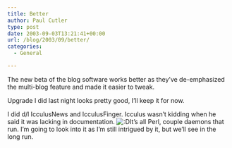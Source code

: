 ```yaml
---
title: Better
author: Paul Cutler
type: post
date: 2003-09-03T13:21:41+00:00
url: /blog/2003/09/better/
categories:
  - General

---
```

The new beta of the blog software works better as they&#8217;ve de-emphasized the multi-blog feature and made it easier to tweak.

Upgrade I did last night looks pretty good, I&#8217;ll keep it for now.

I did d/l IcculusNews and IcculusFinger. Icculus wasn&#8217;t kidding when he said it was lacking in documentation.   <img src='https://i0.wp.com/www.silwenae.net/blogs/img/smilies/icon_biggrin.gif?w=700' alt='&#58;&#68;' class='middle' data-recalc-dims="1" />It&#8217;s all Perl, couple daemons that run. I&#8217;m going to look into it as I&#8217;m still intrigued by it, but we&#8217;ll see in the long run.
